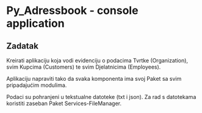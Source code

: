 # Py_Adressbook - console application

## Zadatak

Kreirati aplikaciju koja vodi evidenciju o podacima Tvrtke (Organization), svim Kupcima (Customers) te svim Djelatnicima (Employees).

Aplikaciju napraviti tako da svaka komponenta ima svoj Paket sa svim pripadajućim modulima.

Podaci su pohranjeni u tekstualne datoteke (txt i json). Za rad s datotekama koristiti zaseban Paket Services-FileManager.